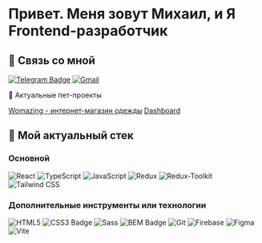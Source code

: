 # Привет. Меня зовут Михаил, и Я Frontend-разработчик
## 📩 Связь со мной
[![Telegram Badge](https://img.shields.io/static/v1?style=for-the-badge&message=Telegram&color=26A5E4&logo=Telegram&logoColor=FFFFFF&label=)](https://t.me/Brksx)
[![Gmail](https://img.shields.io/static/v1?style=for-the-badge&message=Gmail&color=EA4335&logo=Gmail&logoColor=FFFFFF&label=)](https://miketsvg@gmail.com)


🔗 Актуальные пет-проекты

[Womazing - интернет-магазин одежды](https://womazing-n0g8.onrender.com)
[Dashboard](https://dashboard-q3aj.onrender.com)


## 🔨 Мой актуальный стек

### Основной
![React](https://img.shields.io/badge/-React-00BFFF?style=for-the-badge&logo=react&logoColor=000)
![TypeScript](https://img.shields.io/badge/-TypeScript-2f74c0?style=for-the-badge&logo=TypeScript&logoColor=000)
![JavaScript](https://img.shields.io/badge/-JavaScript-FFFF00?style=for-the-badge&logo=javascript&logoColor=000)
![Redux](https://img.shields.io/badge/-Redux-5A009D?style=for-the-badge&logo=redux&logoColor=fff)
![Redux-Toolkit](https://img.shields.io/badge/-Redux_Toolkit-fff?style=for-the-badge&logo=redux&logoColor=5A009D)
![Tailwind CSS](https://img.shields.io/static/v1?style=for-the-badge&message=Tailwind+CSS&color=222222&logo=Tailwind+CSS&logoColor=06B6D4&label=)


### Дополнительные инструменты или технологии
![HTML5](https://img.shields.io/badge/HTML5-E34F26?logo=html5&logoColor=fff&style=for-the-badge)
![CSS3 Badge](https://img.shields.io/badge/CSS3-1572B6?logo=css3&logoColor=fff&style=for-the-badge)
![Sass](https://img.shields.io/badge/Sass-C69?logo=sass&logoColor=fff&style=for-the-badge)
![BEM Badge](https://img.shields.io/badge/BEM-000?logo=bem&logoColor=fff&style=for-the-badge)
![Git](https://img.shields.io/badge/Git-F05032?logo=git&logoColor=fff&style=for-the-badge)
![Firebase](https://img.shields.io/static/v1?style=for-the-badge&message=Firebase&color=222222&logo=Firebase&logoColor=FFCA28&label=)
![Figma](https://img.shields.io/badge/Figma-F24E1E?logo=figma&logoColor=fff&style=for-the-badge)
![Vite](https://img.shields.io/static/v1?style=for-the-badge&message=Vite&color=646CFF&logo=Vite&logoColor=FFFFFF&label=)

